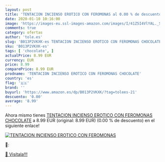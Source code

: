 ```yaml
---
layout: post
title: 'TENTACION INCIENSO EROTICO CON FEROMONAS al 0.00 % de descuento'
date: 2020-01-10 10:16:00
image: 'https://images-eu.ssl-images-amazon.com/images/I/41Z5I4VlYAL._SL400_.jpg'
comments: true
category: ofertas
author: 'tole.es'
slug: 'B013P2VKXK-es TENTACION INCIENSO EROTICO CON FEROMONAS CHOCOLATE'
sku: 'B013P2VKXK-es'
tags: [ 'chocolate', ]
actualPrice: 8.99 EUR
currency: EUR
price: 8.99
comparePrice: 8.99 EUR
prodname: 'TENTACION INCIENSO EROTICO CON FEROMONAS CHOCOLATE'
country: 'es'
flag: '🇪🇸'
brand: ''
buyurl: 'https://www.amazon.es/dp/B013P2VKXK/?tag=tolees-21'
descuento: '0.00'
average: '8.99'
---
```


Ahora mismo tienes [TENTACION INCIENSO EROTICO CON FEROMONAS CHOCOLATE](https://www.amazon.es/dp/B013P2VKXK/?tag=tolees-21) a 8.99 EUR (original: 8.99 EUR) (0.00 %  de descuento) en el siguiente enlace!

[![TENTACION INCIENSO EROTICO CON FEROMONAS](https://images-eu.ssl-images-amazon.com/images/I/41Z5I4VlYAL._SL400_.jpg)](https://www.amazon.es/dp/B013P2VKXK/?tag=tolees-21)

🔎:


[🛒 Visítala!!!](https://www.amazon.es/dp/B013P2VKXK/?tag=tolees-21)

